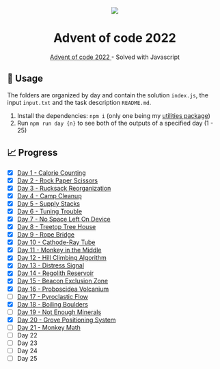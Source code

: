 <div align="center">
  <img src="https://user-images.githubusercontent.com/36193643/205037212-6cda9883-ce91-4e85-9121-885047ae5b13.png" />
</div>

<h1 align=center>Advent of code 2022</h1>
<p align=center>
  <a href="https://adventofcode.com/"> Advent of code 2022 </a> - Solved with Javascript
</p>

## 🚀 Usage

The folders are organized by day and contain the solution `index.js`, the input `input.txt` and the task description `README.md`.

1. Install the dependencies: `npm i` (only one being my [utilities package](https://github.com/MatijaNovosel/matija-utils))
2. Run `npm run day {n}` to see both of the outputs of a specified day (1 - 25)

## 📈 Progress

- [x] [Day 1 - Calorie Counting](https://github.com/MatijaNovosel/advent-of-code-2022/tree/master/01%20-%20Calorie%20Counting)
- [x] [Day 2 - Rock Paper Scissors](https://github.com/MatijaNovosel/advent-of-code-2022/tree/master/02%20-%20Rock%20Paper%20Scissors)
- [x] [Day 3 - Rucksack Reorganization](https://github.com/MatijaNovosel/advent-of-code-2022/tree/master/03%20-%20Rucksack%20Reorganization)
- [x] [Day 4 - Camp Cleanup](https://github.com/MatijaNovosel/advent-of-code-2022/tree/master/04%20-%20Camp%20Cleanup)
- [x] [Day 5 - Supply Stacks](https://github.com/MatijaNovosel/advent-of-code-2022/tree/master/05%20-%20Supply%20Stacks)
- [x] [Day 6 - Tuning Trouble](https://github.com/MatijaNovosel/advent-of-code-2022/tree/master/06%20-%20Tuning%20Trouble)
- [x] [Day 7 - No Space Left On Device](https://github.com/MatijaNovosel/advent-of-code-2022/tree/master/07%20-%20No%20Space%20Left%20On%20Device)
- [x] [Day 8 - Treetop Tree House](https://github.com/MatijaNovosel/advent-of-code-2022/tree/master/08%20-%20Treetop%20Tree%20House)
- [x] [Day 9 - Rope Bridge](https://github.com/MatijaNovosel/advent-of-code-2022/tree/master/09%20-%20Rope%20Bridge)
- [x] [Day 10 - Cathode-Ray Tube](https://github.com/MatijaNovosel/advent-of-code-2022/tree/master/10%20-%20Cathode-Ray%20Tube)
- [x] [Day 11 - Monkey in the Middle](https://github.com/MatijaNovosel/advent-of-code-2022/tree/master/11%20-%20Monkey%20in%20the%20Middle)
- [x] [Day 12 - Hill Climbing Algorithm](https://github.com/MatijaNovosel/advent-of-code-2022/tree/master/12%20-%20Hill%20Climbing%20Algorithm)
- [x] [Day 13 - Distress Signal](https://github.com/MatijaNovosel/advent-of-code-2022/tree/master/13%20-%20Distress%20Signal)
- [x] [Day 14 - Regolith Reservoir](https://github.com/MatijaNovosel/advent-of-code-2022/tree/master/14%20-%20Regolith%20Reservoir)
- [x] [Day 15 - Beacon Exclusion Zone](https://github.com/MatijaNovosel/advent-of-code-2022/tree/master/15%20-%20Beacon%20Exclusion%20Zone)
- [x] [Day 16 - Proboscidea Volcanium](https://github.com/MatijaNovosel/advent-of-code-2022/tree/master/16%20-%20Proboscidea%20Volcanium)
- [ ] [Day 17 - Pyroclastic Flow](https://github.com/MatijaNovosel/advent-of-code-2022/tree/master/17%20-%20Pyroclastic%20Flow)
- [x] [Day 18 - Boiling Boulders](https://github.com/MatijaNovosel/advent-of-code-2022/tree/master/18%20-%20Boiling%20Boulders)
- [ ] [Day 19 - Not Enough Minerals](https://github.com/MatijaNovosel/advent-of-code-2022/tree/master/19%20-%20Not%20Enough%20Minerals)
- [x] [Day 20 - Grove Positioning System](https://github.com/MatijaNovosel/advent-of-code-2022/tree/master/20%20-%20Grove%20Positioning%20System)
- [ ] [Day 21 - Monkey Math](https://github.com/MatijaNovosel/advent-of-code-2022/tree/master/20%20-%20Monkey%20Math)
- [ ] Day 22
- [ ] Day 23
- [ ] Day 24
- [ ] Day 25
